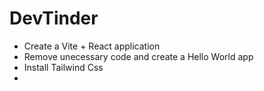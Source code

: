 # DevTinder

- Create a Vite + React application
- Remove unecessary code and create a Hello World app
- Install Tailwind Css
- 